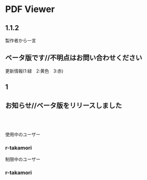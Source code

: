 # PDF Viewer

## 1.1.2

製作者から一言  
## ベータ版です//不明点はお問い合わせください

更新情報(1:緑　2:黄色　3:赤)  
## 1

## お知らせ//ベータ版をリリースしました
<br><br><br>
使用中のユーザー  
### r-takamori

制限中のユーザー
### r-takamori
